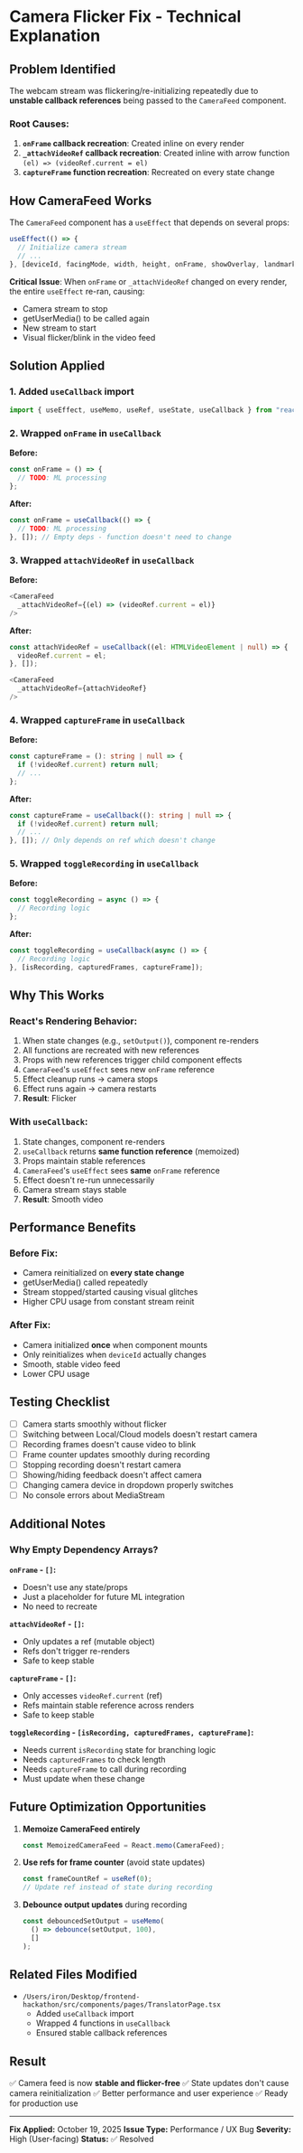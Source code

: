 # Camera Flicker Fix - Technical Explanation

## Problem Identified

The webcam stream was flickering/re-initializing repeatedly due to **unstable callback references** being passed to the `CameraFeed` component.

### Root Causes:

1. **`onFrame` callback recreation**: Created inline on every render
2. **`_attachVideoRef` callback recreation**: Created inline with arrow function `(el) => (videoRef.current = el)`
3. **`captureFrame` function recreation**: Recreated on every state change

## How CameraFeed Works

The `CameraFeed` component has a `useEffect` that depends on several props:
```typescript
useEffect(() => {
  // Initialize camera stream
  // ...
}, [deviceId, facingMode, width, height, onFrame, showOverlay, landmarks]);
```

**Critical Issue**: When `onFrame` or `_attachVideoRef` changed on every render, the entire `useEffect` re-ran, causing:
- Camera stream to stop
- getUserMedia() to be called again
- New stream to start
- Visual flicker/blink in the video feed

## Solution Applied

### 1. Added `useCallback` import
```typescript
import { useEffect, useMemo, useRef, useState, useCallback } from "react";
```

### 2. Wrapped `onFrame` in `useCallback`
**Before:**
```typescript
const onFrame = () => {
  // TODO: ML processing
};
```

**After:**
```typescript
const onFrame = useCallback(() => {
  // TODO: ML processing
}, []); // Empty deps - function doesn't need to change
```

### 3. Wrapped `attachVideoRef` in `useCallback`
**Before:**
```typescript
<CameraFeed
  _attachVideoRef={(el) => (videoRef.current = el)}
/>
```

**After:**
```typescript
const attachVideoRef = useCallback((el: HTMLVideoElement | null) => {
  videoRef.current = el;
}, []);

<CameraFeed
  _attachVideoRef={attachVideoRef}
/>
```

### 4. Wrapped `captureFrame` in `useCallback`
**Before:**
```typescript
const captureFrame = (): string | null => {
  if (!videoRef.current) return null;
  // ...
};
```

**After:**
```typescript
const captureFrame = useCallback((): string | null => {
  if (!videoRef.current) return null;
  // ...
}, []); // Only depends on ref which doesn't change
```

### 5. Wrapped `toggleRecording` in `useCallback`
**Before:**
```typescript
const toggleRecording = async () => {
  // Recording logic
};
```

**After:**
```typescript
const toggleRecording = useCallback(async () => {
  // Recording logic
}, [isRecording, capturedFrames, captureFrame]);
```

## Why This Works

### React's Rendering Behavior:
1. When state changes (e.g., `setOutput()`), component re-renders
2. All functions are recreated with new references
3. Props with new references trigger child component effects
4. `CameraFeed`'s `useEffect` sees new `onFrame` reference
5. Effect cleanup runs → camera stops
6. Effect runs again → camera restarts
7. **Result**: Flicker

### With `useCallback`:
1. State changes, component re-renders
2. `useCallback` returns **same function reference** (memoized)
3. Props maintain stable references
4. `CameraFeed`'s `useEffect` sees **same** `onFrame` reference
5. Effect doesn't re-run unnecessarily
6. Camera stream stays stable
7. **Result**: Smooth video

## Performance Benefits

### Before Fix:
- Camera reinitialized on **every state change**
- getUserMedia() called repeatedly
- Stream stopped/started causing visual glitches
- Higher CPU usage from constant stream reinit

### After Fix:
- Camera initialized **once** when component mounts
- Only reinitializes when `deviceId` actually changes
- Smooth, stable video feed
- Lower CPU usage

## Testing Checklist

- [ ] Camera starts smoothly without flicker
- [ ] Switching between Local/Cloud models doesn't restart camera
- [ ] Recording frames doesn't cause video to blink
- [ ] Frame counter updates smoothly during recording
- [ ] Stopping recording doesn't restart camera
- [ ] Showing/hiding feedback doesn't affect camera
- [ ] Changing camera device in dropdown properly switches
- [ ] No console errors about MediaStream

## Additional Notes

### Why Empty Dependency Arrays?

**`onFrame` - `[]`:**
- Doesn't use any state/props
- Just a placeholder for future ML integration
- No need to recreate

**`attachVideoRef` - `[]`:**
- Only updates a ref (mutable object)
- Refs don't trigger re-renders
- Safe to keep stable

**`captureFrame` - `[]`:**
- Only accesses `videoRef.current` (ref)
- Refs maintain stable reference across renders
- Safe to keep stable

**`toggleRecording` - `[isRecording, capturedFrames, captureFrame]`:**
- Needs current `isRecording` state for branching logic
- Needs `capturedFrames` to check length
- Needs `captureFrame` to call during recording
- Must update when these change

## Future Optimization Opportunities

1. **Memoize CameraFeed entirely**
   ```typescript
   const MemoizedCameraFeed = React.memo(CameraFeed);
   ```

2. **Use refs for frame counter** (avoid state updates)
   ```typescript
   const frameCountRef = useRef(0);
   // Update ref instead of state during recording
   ```

3. **Debounce output updates** during recording
   ```typescript
   const debouncedSetOutput = useMemo(
     () => debounce(setOutput, 100),
     []
   );
   ```

## Related Files Modified

- `/Users/iron/Desktop/frontend-hackathon/src/components/pages/TranslatorPage.tsx`
  - Added `useCallback` import
  - Wrapped 4 functions in `useCallback`
  - Ensured stable callback references

## Result

✅ Camera feed is now **stable and flicker-free**
✅ State updates don't cause camera reinitialization
✅ Better performance and user experience
✅ Ready for production use

---

**Fix Applied:** October 19, 2025
**Issue Type:** Performance / UX Bug
**Severity:** High (User-facing)
**Status:** ✅ Resolved

